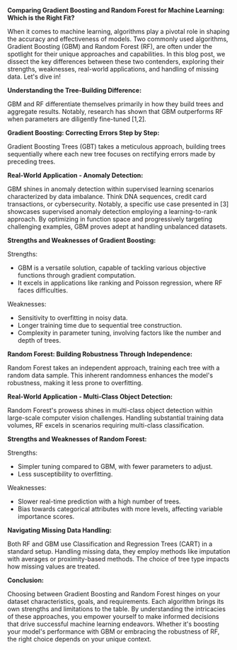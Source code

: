 
**Comparing Gradient Boosting and Random Forest for Machine Learning: Which is the Right Fit?**

When it comes to machine learning, algorithms play a pivotal role in shaping the accuracy and effectiveness of models. Two commonly used algorithms, Gradient Boosting (GBM) and Random Forest (RF), are often under the spotlight for their unique approaches and capabilities. In this blog post, we dissect the key differences between these two contenders, exploring their strengths, weaknesses, real-world applications, and handling of missing data. Let's dive in!

**Understanding the Tree-Building Difference:**

GBM and RF differentiate themselves primarily in how they build trees and aggregate results. Notably, research has shown that GBM outperforms RF when parameters are diligently fine-tuned [1,2].

**Gradient Boosting: Correcting Errors Step by Step:**

Gradient Boosting Trees (GBT) takes a meticulous approach, building trees sequentially where each new tree focuses on rectifying errors made by preceding trees.

**Real-World Application - Anomaly Detection:**

GBM shines in anomaly detection within supervised learning scenarios characterized by data imbalance. Think DNA sequences, credit card transactions, or cybersecurity. Notably, a specific use case presented in [3] showcases supervised anomaly detection employing a learning-to-rank approach. By optimizing in function space and progressively targeting challenging examples, GBM proves adept at handling unbalanced datasets.

**Strengths and Weaknesses of Gradient Boosting:**

Strengths:
- GBM is a versatile solution, capable of tackling various objective functions through gradient computation.
- It excels in applications like ranking and Poisson regression, where RF faces difficulties.

Weaknesses:
- Sensitivity to overfitting in noisy data.
- Longer training time due to sequential tree construction.
- Complexity in parameter tuning, involving factors like the number and depth of trees.

**Random Forest: Building Robustness Through Independence:**

Random Forest takes an independent approach, training each tree with a random data sample. This inherent randomness enhances the model's robustness, making it less prone to overfitting.

**Real-World Application - Multi-Class Object Detection:**

Random Forest's prowess shines in multi-class object detection within large-scale computer vision challenges. Handling substantial training data volumes, RF excels in scenarios requiring multi-class classification.

**Strengths and Weaknesses of Random Forest:**

Strengths:
- Simpler tuning compared to GBM, with fewer parameters to adjust.
- Less susceptibility to overfitting.

Weaknesses:
- Slower real-time prediction with a high number of trees.
- Bias towards categorical attributes with more levels, affecting variable importance scores.

**Navigating Missing Data Handling:**

Both RF and GBM use Classification and Regression Trees (CART) in a standard setup. Handling missing data, they employ methods like imputation with averages or proximity-based methods. The choice of tree type impacts how missing values are treated.

**Conclusion:**

Choosing between Gradient Boosting and Random Forest hinges on your dataset characteristics, goals, and requirements. Each algorithm brings its own strengths and limitations to the table. By understanding the intricacies of these approaches, you empower yourself to make informed decisions that drive successful machine learning endeavors. Whether it's boosting your model's performance with GBM or embracing the robustness of RF, the right choice depends on your unique context.